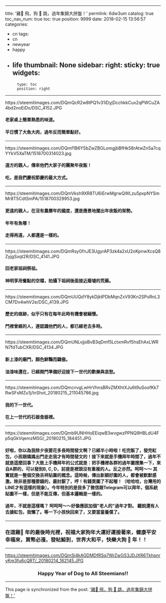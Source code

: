 
---
title: '雞🐔  飛，狗 🐶  跳，過年集錦大拼盤！'
permlink: 6dw3um
catalog: true
toc_nav_num: true
toc: true
position: 9999
date: 2018-02-15 13:56:57
categories:
- cn
tags:
- cn
- newyear
- happy
- life
thumbnail: None
sidebar:
    right:
        sticky: true
widgets:
    -
        type: toc
        position: right
---


<div class='pull-left'>
https://steemitimages.com/DQmQcR2w8tPQ1v31iDyjDcchkkCux2qPWCuZA4bd2noEiDo/DSC_4152.JPG</div>

#### 老家桌上簡單熟悉的味道。

#### 平日慣了大魚大肉，過年反而簡單點好。

******

<div class='pull-left'>https://steemitimages.com/DQmf1B6Y5bZwZBGLomgjbBfHk58rAtwZn5a7cqYYkV5XaTM/1518700314023.jpg</div>

#### 遠方的親人，傳來他們大家子的團聚年夜飯！

#### 吃，是我們慶祝節慶的最大方式。

******

<div class='pull-left'>https://steemitimages.com/DQmVksh9XR8TU6iErwMgrwQWLzu5pxpNYSmMr8T5CdtSmPA/1518700329953.jpg</div>

#### 更遠的親人，在沒有農曆年的國度，還是應景地擺出年夜飯的架勢。 

#### 年年有魚哪！

#### 走得再遠，人都還是一樣的。

******
<div class='pull-right'>https://steemitimages.com/DQmRsyGfnJE3UgyrAP3zk4a2xU2oKpnwXcsQ8ZyjgSxqt2R/DSC_4141.JPG</div>

#### 回老家祖祠祭祖。

#### 神明享用餐點的空檔，拍攝下祖祠後面接近廢墟的荒蕪。

******

<div class='pull-right'>https://steemitimages.com/DQmUUQdY8ykDjktPDbMqnZxV93Kn2SPoRnL3CM7Dv4whV2e/DSC_4139.JPG</div>

#### 歷史的痕跡，似乎只有在每年此時有機會被緬懷。

#### 門裡曾經的人，連認識他們的人，都已經老去多時。

******
<div class='pull-right'>https://steemitimages.com/DQmUNLvjjoBvB3qDmf5LctxmRvf5hsEhAxLWRN7fdTubCXR/DSC_4134.JPG</div>

#### 新上漆的廟門，顏色鮮豔而驕傲。

#### 油漆味還在，已經開門準備好迎接下一世代的歡樂與哀愁。


******
<div class='pull-right'>https://steemitimages.com/DQmcnvgLwHrVhnsBRvZMXhtXJu6t9uSoofKk7RwSFsMZu1j/InShot_20180215_211045786.jpg</div>

#### 我的下一世代。

#### 在上一世代的石器食器裡。

******
<div class='pull-left'>https://steemitimages.com/DQmb9UNHHoEEiqwB3wvgwzPPNQ9HBLdU4Fp5qGkVqemzMSG/_20180215_184451.JPG</div>

#### 好啦，你以為我除夕夜要花多長時間發文啊？已經半小時啦！吃完飯了，發完紅包，小孩跟媽媽出門走走我才有時間發文的！接下來就是手機拜年時間了，過年不就是這麼回事？大致上手機拜年的公式就是：把手機裡各群的過年圖搜集一下，來自A群的，可以發到B, C, D，前提是裡頭沒有重複的人。反之亦然。呵呵～～ 其實就是一整個交換吉祥貼圖的概念。這時候，傳出新穎好圖的人，都會被默默感激。除非是那種要錢的，最討厭了，哼！有錢買圖了不起喔！（哈哈哈，台灣用的LINE才有這樣的現象）。今年特別的是我多了微信跟Telegram可以拜年，個系統貼圖不一樣，但是不能互傳，但基本邏輯是一樣的。

#### 過年，不就是這樣嗎？ 呵呵呵～～好像應該加個"老人的"過年才對。 聽說還有人去搶紅包，我懶了。等一下小孩快回來了，又要當童養僕了。

******
### 在這雞🐔 年的最後時光裡，祝福大家狗年大運好運接著來，健康平安幸福來，買幣必漲，發帖鯨到，世界大和平，快樂大狗 🐶 年！！
<hr>

https://steemitimages.com/DQmSi4kAGDMDfRSq7WrZwGS3JDJXR6TkhpnryKm3fu6cQRT/_20180214_162145.JPG

### <center>Happy Year of Dog to All Steemians!!</center>

- - -

This page is synchronized from the post: ['雞🐔  飛，狗 🐶  跳，過年集錦大拼盤！'](https://steemit.com/@deanliu/6dw3um)
